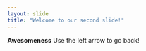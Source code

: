 ```yaml
---
layout: slide
title: "Welcome to our second slide!"
---
```

**Awesomeness**
Use the left arrow to go back!
